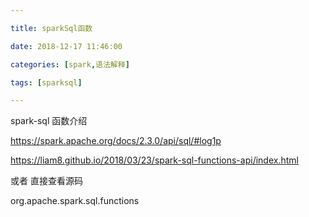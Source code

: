 ```yaml
---

title: sparkSql函数

date: 2018-12-17 11:46:00

categories: [spark,语法解释]

tags: [sparksql]

---
```




spark-sql 函数介绍

<!--more-->


https://spark.apache.org/docs/2.3.0/api/sql/#log1p

https://liam8.github.io/2018/03/23/spark-sql-functions-api/index.html

或者 直接查看源码

org.apache.spark.sql.functions